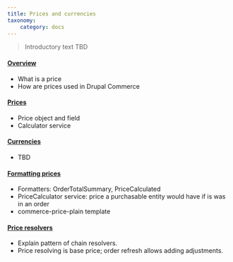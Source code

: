 ```yaml
---
title: Prices and currencies
taxonomy:
    category: docs
---
```


> Introductory text TBD

#### [Overview](01.overview)
- What is a price
- How are prices used in Drupal Commerce

#### [Prices](02.prices)
- Price object and field
- Calculator service

#### [Currencies](03.currencies)
- TBD

#### [Formatting prices](04.formatting-prices)
- Formatters: OrderTotalSummary, PriceCalculated
- PriceCalculator service: price a purchasable entity would have if is was in an order
- commerce-price-plain template

#### [Price resolvers](05.price-resolvers)
- Explain pattern of chain resolvers.
- Price resolving is base price; order refresh allows adding adjustments.
